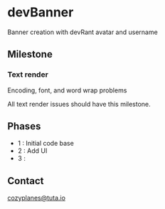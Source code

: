
# devBanner
Banner creation with devRant avatar and username

## Milestone
### Text render
Encoding, font, and word wrap problems

All text render issues should have this milestone.

## Phases

- 1 : Initial code base
- 2 : Add UI
- 3 : 

## Contact
<cozyplanes@tuta.io>

